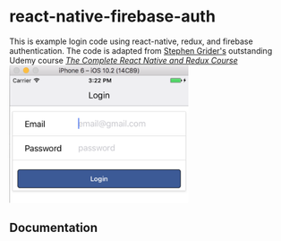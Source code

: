# react-native-firebase-auth

This is example login code using react-native, redux, and firebase authentication. The code is adapted from [Stephen Grider's](https://github.com/StephenGrider) outstanding Udemy course *[The Complete React Native and Redux Course](https://www.udemy.com/the-complete-react-native-and-redux-course/learn/v4/overview")*
![Login view](https://raw.githubusercontent.com/bobmacneal/react-native-firebase-auth/master/login/screenshot/Login.png "Login view")


## Documentation

